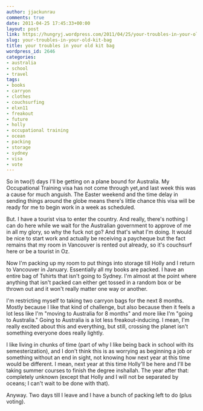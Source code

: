 ```yaml
---
author: jjackunrau
comments: true
date: 2011-04-25 17:45:33+00:00
layout: post
link: https://hungryj.wordpress.com/2011/04/25/your-troubles-in-your-old-kit-bag/
slug: your-troubles-in-your-old-kit-bag
title: your troubles in your old kit bag
wordpress_id: 2646
categories:
- australia
- school
- travel
tags:
- books
- carryon
- clothes
- couchsurfing
- elxn11
- freakout
- future
- holly
- occupational training
- ocean
- packing
- storage
- sydney
- visa
- vote
---
```


So in two(!) days I'll be getting on a plane bound for Australia. My Occupational Training visa has not come through yet,and last week this was a cause for much anguish. The Easter weekend and the time delay in sending things around the globe means there's little chance this visa will be ready for me to begin work in a week as scheduled.

But. I have a tourist visa to enter the country. And really, there's nothing I can do here while we wait for the Australian government to approve of me in all my glory, so why the fuck not go? And that's what I'm doing. It would be nice to start work and actually be receiving a paycheque but the fact remains that my room in Vancouver is rented out already, so it's couchsurf here or be a tourist in Oz.

Now I'm packing up my room to put things into storage till Holly and I return to Vancouver in January. Essentially all my books are packed. I have an entire bag of Tshirts that isn't going to Sydney. I'm almost at the point where anything that isn't packed can either get tossed in a random box or be thrown out and it won't really matter one way or another.

I'm restricting myself to taking two carryon bags for the next 8 months. Mostly because I like that kind of challenge, but also because then it feels a lot less like I'm "moving to Australia for 8 months" and more like I'm "going to Australia." Going to Australia is a lot less freakout-inducing. I mean, I'm really excited about this and everything, but still, crossing the planet isn't something everyone does really lightly. 

I like living in chunks of time (part of why I like being back in school with its semesterization), and I don't think this is as worrying as beginning a job or something without an end in sight, not knowing how next year at this time would be different. I mean, next year at this time Holly'll be here and I'll be taking summer courses to finish the degree inshallah. The year after that: completely unknown (except that Holly and I will not be separated by oceans; I can't wait to be done with that).

Anyway. Two days till I leave and I have a bunch of packing left to do (plus voting).
